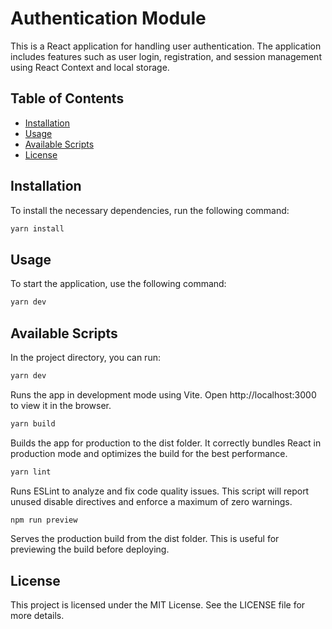# Authentication Module

This is a React application for handling user authentication. The application includes features such as user login, registration, and session management using React Context and local storage.

## Table of Contents

- [Installation](#installation)
- [Usage](#usage)
- [Available Scripts](#available-scripts)
- [License](#license)

## Installation

To install the necessary dependencies, run the following command:

```bash
yarn install

```
## Usage
To start the application, use the following command:

```bash
yarn dev
```

## Available Scripts
In the project directory, you can run:

```bash
yarn dev
```
Runs the app in development mode using Vite. Open http://localhost:3000 to view it in the browser.

```bash
yarn build
```

Builds the app for production to the dist folder. It correctly bundles React in production mode and optimizes the build for the best performance.

```bash
yarn lint
```

Runs ESLint to analyze and fix code quality issues. This script will report unused disable directives and enforce a maximum of zero warnings.

```bash
npm run preview
```

Serves the production build from the dist folder. This is useful for previewing the build before deploying.

## License
This project is licensed under the MIT License. See the LICENSE file for more details.

